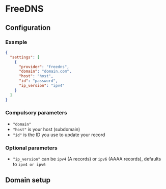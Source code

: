 # FreeDNS

## Configuration

### Example

```json
{
  "settings": [
    {
      "provider": "freedns",
      "domain": "domain.com",
      "host": "host",
      "id": "password",
      "ip_version": "ipv4"
    }
  ]
}
```

### Compulsory parameters

- `"domain"`
- `"host"` is your host (subdomain)
- `"id"` is the ID you use to update your record

### Optional parameters

- `"ip_version"` can be `ipv4` (A records) or `ipv6` (AAAA records), defaults to `ipv4 or ipv6`

## Domain setup
